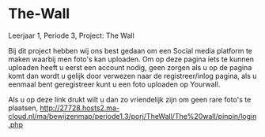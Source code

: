 # The-Wall
Leerjaar 1, Periode 3, Project: The Wall


Bij dit project hebben wij ons best gedaan om een Social media platform te maken waarbij men foto's kan uploaden.
Om op deze pagina iets te kunnen uploaden heeft u eerst een account nodig, geen zorgen als u op de pagina komt dan wordt u gelijk door verwezen naar de registreer/inlog pagina, als u eenmaal bent geregistreer kunt u een foto uploaden op Yourwall.

Als u op deze link drukt wilt u dan zo vriendelijk zijn om geen rare foto's te plaatsen,
http://27728.hosts2.ma-cloud.nl/ma/bewijzenmap/periode1.3/porj/TheWall/The%20wall/pinpin/login.php
